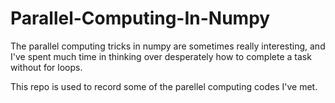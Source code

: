 # Parallel-Computing-In-Numpy
The parallel computing tricks in numpy are sometimes really interesting, and I've spent much time in thinking over desperately how to complete a task without for loops.

This repo is used to record some of the parellel computing codes I've met.

